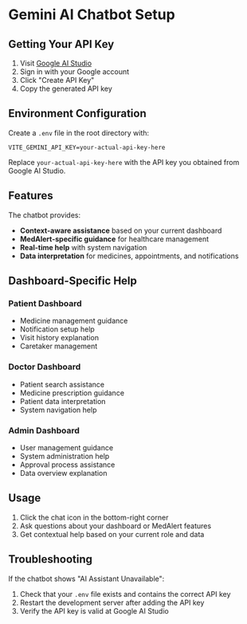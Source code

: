 # Gemini AI Chatbot Setup

## Getting Your API Key

1. Visit [Google AI Studio](https://makersuite.google.com/app/apikey)
2. Sign in with your Google account
3. Click "Create API Key"
4. Copy the generated API key

## Environment Configuration

Create a `.env` file in the root directory with:

```
VITE_GEMINI_API_KEY=your-actual-api-key-here
```

Replace `your-actual-api-key-here` with the API key you obtained from Google AI Studio.

## Features

The chatbot provides:
- **Context-aware assistance** based on your current dashboard
- **MedAlert-specific guidance** for healthcare management
- **Real-time help** with system navigation
- **Data interpretation** for medicines, appointments, and notifications

## Dashboard-Specific Help

### Patient Dashboard
- Medicine management guidance
- Notification setup help
- Visit history explanation
- Caretaker management

### Doctor Dashboard
- Patient search assistance
- Medicine prescription guidance
- Patient data interpretation
- System navigation help

### Admin Dashboard
- User management guidance
- System administration help
- Approval process assistance
- Data overview explanation

## Usage

1. Click the chat icon in the bottom-right corner
2. Ask questions about your dashboard or MedAlert features
3. Get contextual help based on your current role and data

## Troubleshooting

If the chatbot shows "AI Assistant Unavailable":
1. Check that your `.env` file exists and contains the correct API key
2. Restart the development server after adding the API key
3. Verify the API key is valid at Google AI Studio